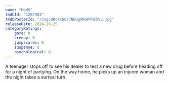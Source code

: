 ```yaml
---
name: "MadS"
tmdbId: "1262983"
tmdbPosterId: "/3xgcQHcYxGOrJNbwgXRGPPHCXVu.jpg"
releaseDate: 2024-10-25
categoryRatings:
    gore: 0
    creepy: 0
    jumpscares: 0
    suspense: 0
    psychological: 0
---
```

A teenager stops off to see his dealer to test a new drug before heading off for a night of partying. On the way home, he picks up an injured woman and the night takes a surreal turn.
